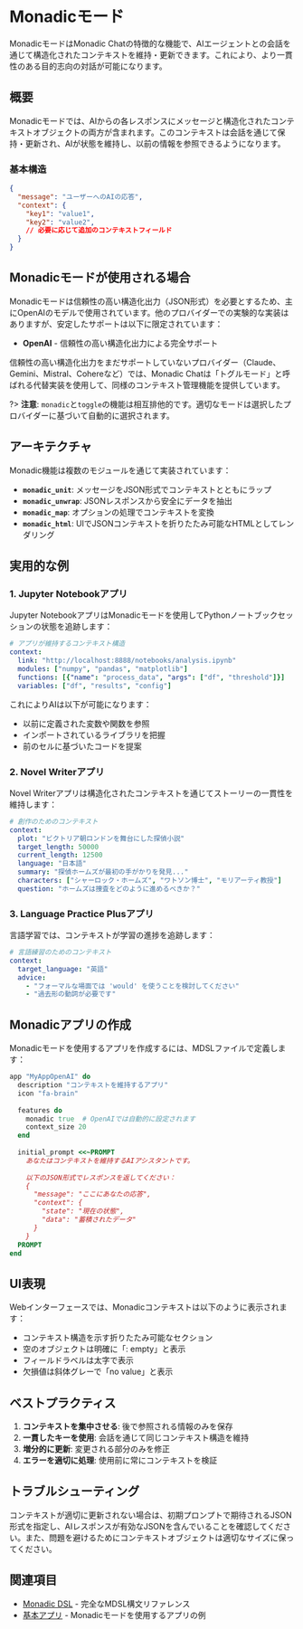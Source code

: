 # Monadicモード

MonadicモードはMonadic Chatの特徴的な機能で、AIエージェントとの会話を通じて構造化されたコンテキストを維持・更新できます。これにより、より一貫性のある目的志向の対話が可能になります。

## 概要

Monadicモードでは、AIからの各レスポンスにメッセージと構造化されたコンテキストオブジェクトの両方が含まれます。このコンテキストは会話を通じて保持・更新され、AIが状態を維持し、以前の情報を参照できるようになります。

### 基本構造

```json
{
  "message": "ユーザーへのAIの応答",
  "context": {
    "key1": "value1",
    "key2": "value2",
    // 必要に応じて追加のコンテキストフィールド
  }
}
```

## Monadicモードが使用される場合

Monadicモードは信頼性の高い構造化出力（JSON形式）を必要とするため、主にOpenAIのモデルで使用されています。他のプロバイダーでの実験的な実装はありますが、安定したサポートは以下に限定されています：

- **OpenAI** - 信頼性の高い構造化出力による完全サポート

信頼性の高い構造化出力をまだサポートしていないプロバイダー（Claude、Gemini、Mistral、Cohereなど）では、Monadic Chatは「トグルモード」と呼ばれる代替実装を使用して、同様のコンテキスト管理機能を提供しています。

?> **注意**: `monadic`と`toggle`の機能は相互排他的です。適切なモードは選択したプロバイダーに基づいて自動的に選択されます。

## アーキテクチャ

Monadic機能は複数のモジュールを通じて実装されています：

- **`monadic_unit`**: メッセージをJSON形式でコンテキストとともにラップ
- **`monadic_unwrap`**: JSONレスポンスから安全にデータを抽出
- **`monadic_map`**: オプションの処理でコンテキストを変換
- **`monadic_html`**: UIでJSONコンテキストを折りたたみ可能なHTMLとしてレンダリング

## 実用的な例

### 1. Jupyter Notebookアプリ

Jupyter NotebookアプリはMonadicモードを使用してPythonノートブックセッションの状態を追跡します：

```yaml
# アプリが維持するコンテキスト構造
context:
  link: "http://localhost:8888/notebooks/analysis.ipynb"
  modules: ["numpy", "pandas", "matplotlib"]
  functions: [{"name": "process_data", "args": ["df", "threshold"]}]
  variables: ["df", "results", "config"]
```

これによりAIは以下が可能になります：
- 以前に定義された変数や関数を参照
- インポートされているライブラリを把握
- 前のセルに基づいたコードを提案

### 2. Novel Writerアプリ

Novel Writerアプリは構造化されたコンテキストを通じてストーリーの一貫性を維持します：

```yaml
# 創作のためのコンテキスト
context:
  plot: "ビクトリア朝ロンドンを舞台にした探偵小説"
  target_length: 50000
  current_length: 12500
  language: "日本語"
  summary: "探偵ホームズが最初の手がかりを発見..."
  characters: ["シャーロック・ホームズ", "ワトソン博士", "モリアーティ教授"]
  question: "ホームズは捜査をどのように進めるべきか？"
```

### 3. Language Practice Plusアプリ

言語学習では、コンテキストが学習の進捗を追跡します：

```yaml
# 言語練習のためのコンテキスト
context:
  target_language: "英語"
  advice: 
    - "フォーマルな場面では 'would' を使うことを検討してください"
    - "過去形の動詞が必要です"
```

## Monadicアプリの作成

Monadicモードを使用するアプリを作成するには、MDSLファイルで定義します：

```ruby
app "MyAppOpenAI" do
  description "コンテキストを維持するアプリ"
  icon "fa-brain"
  
  features do
    monadic true  # OpenAIでは自動的に設定されます
    context_size 20
  end
  
  initial_prompt <<~PROMPT
    あなたはコンテキストを維持するAIアシスタントです。
    
    以下のJSON形式でレスポンスを返してください：
    {
      "message": "ここにあなたの応答",
      "context": {
        "state": "現在の状態",
        "data": "蓄積されたデータ"
      }
    }
  PROMPT
end
```

## UI表現

Webインターフェースでは、Monadicコンテキストは以下のように表示されます：
- コンテキスト構造を示す折りたたみ可能なセクション
- 空のオブジェクトは明確に「: empty」と表示
- フィールドラベルは太字で表示
- 欠損値は斜体グレーで「no value」と表示

## ベストプラクティス

1. **コンテキストを集中させる**: 後で参照される情報のみを保存
2. **一貫したキーを使用**: 会話を通じて同じコンテキスト構造を維持
3. **増分的に更新**: 変更される部分のみを修正
4. **エラーを適切に処理**: 使用前に常にコンテキストを検証

## トラブルシューティング

コンテキストが適切に更新されない場合は、初期プロンプトで期待されるJSON形式を指定し、AIレスポンスが有効なJSONを含んでいることを確認してください。また、問題を避けるためにコンテキストオブジェクトは適切なサイズに保ってください。

## 関連項目

- [Monadic DSL](./monadic_dsl.md) - 完全なMDSL構文リファレンス
- [基本アプリ](../basic-apps/) - Monadicモードを使用するアプリの例